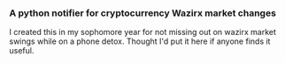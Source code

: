 ### A python notifier for cryptocurrency Wazirx market changes

I created this in my sophomore year for not missing out on wazirx market swings while on a phone detox. Thought I'd put it here if anyone finds it useful.
